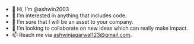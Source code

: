 - 👋 Hi, I’m @ashwin2003
- 👀 I’m interested in anything that includes code.
- 🌱 I’m sure that I will be an asset to your company.
- 💞️ I’m looking to collaborate on new ideas which can really make impact.
- 📫 Reach me via ashwinjagarwal123@gmail.com.

<!---
ashwin2003/ashwin2003 is a ✨ special ✨ repository because its `README.md` (this file) appears on your GitHub profile.
You can click the Preview link to take a look at your changes.
--->
